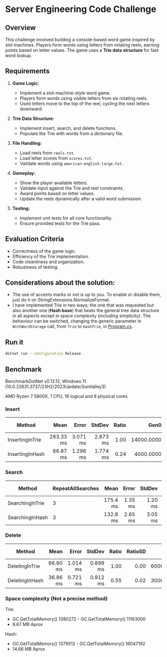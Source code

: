 # **Server Engineering Code Challenge**

## **Overview**
This challenge involved building a console-based word game inspired by slot machines. Players form words using letters from rotating reels, earning points based on letter values. The game uses a **Trie data structure** for fast word lookup.

## **Requirements**
1. **Game Logic:**
   - Implement a slot-machine-style word game.
   - Players form words using visible letters from six rotating reels.
   - Used letters move to the top of the reel, cycling the next letters downward.

2. **Trie Data Structure:**
   - Implement insert, search, and delete functions.
   - Populate the Trie with words from a dictionary file.

3. **File Handling:**
   - Load reels from `reels.txt`.
   - Load letter scores from `scores.txt`.
   - Validate words using `american-english-large.txt`.

4. **Gameplay:**
   - Show the player available letters.
   - Validate input against the Trie and reel constraints.
   - Award points based on letter values.
   - Update the reels dynamically after a valid word submission.

5. **Testing:**
   - Implement unit tests for all core functionality.
   - Ensure provided tests for the Trie pass.

## **Evaluation Criteria**
- Correctness of the game logic.
- Efficiency of the Trie implementation.
- Code cleanliness and organization.
- Robustness of testing.

## **Considerations about the solution**:
* The use of accents marks or not is up to you. To enable or disable them, just do it on StringExtensions.NormalizeFormat.
* I have implemented Trie in two ways; the one that was requested but also another one (**Hash base**) that beats the general tree data structure in all aspects except in space complexity (including simplicity). The behaviour can be switched, changing the generic parameter in `WithWordStorage` call, from `Trie` to `HashTrie`, in [Program.cs](/Program/ReelWords/Program.cs).

## **Run it**
```cmd
dotnet run --configuration Release
```

## **Benchmark**
BenchmarkDotNet v0.13.12, Windows 11 (10.0.22631.3737/23H2/2023Update/SunValley3)

AMD Ryzen 7 5800X, 1 CPU, 16 logical and 8 physical cores

### **Insert**
| Method          | Mean      | Error    | StdDev   | Ratio | Gen0       | Gen1       | Gen2      | Allocated | Alloc Ratio |
|---------------- |----------:|---------:|---------:|------:|-----------:|-----------:|----------:|----------:|------------:|
| InsertingInTrie | 283.33 ms | 3.071 ms | 2.873 ms |  1.00 | 14000.0000 | 13000.0000 | 1000.0000 |  219.3 MB |        1.00 |
| InsertingInHash |  66.87 ms | 1.296 ms | 1.774 ms |  0.24 |  4000.0000 |  2000.0000 | 1000.0000 |  60.45 MB |        0.28 |

### **Search**
| Method          | RepeatAllSearches | Mean     | Error   | StdDev  | Ratio | RatioSD | Gen0       | Allocated | Alloc Ratio |
|---------------- |------------------ |---------:|--------:|--------:|------:|--------:|-----------:|----------:|------------:|
| SearchingInTrie | 3                 | 175.4 ms | 1.35 ms | 1.20 ms |  1.00 |    0.00 | 20666.6667 | 334.28 MB |        1.00 |
| SearchingInHash | 3                 | 132.8 ms | 2.65 ms | 3.05 ms |  0.76 |    0.02 |  9000.0000 | 145.52 MB |        0.44 |

### **Delete**
| Method         | Mean     | Error    | StdDev   | Ratio | RatioSD | Gen0      | Gen1      | Allocated | Alloc Ratio |
|--------------- |---------:|---------:|---------:|------:|--------:|----------:|----------:|----------:|------------:|
| DeletingInTrie | 66.80 ms | 1.014 ms | 0.899 ms |  1.00 |    0.00 | 6000.0000 | 1000.0000 |  111.3 MB |        1.00 |
| DeletingInHash | 36.86 ms | 0.721 ms | 0.912 ms |  0.55 |    0.02 | 3000.0000 | 1000.0000 |  48.51 MB |        0.44 |

### **Space complexity (Not a precise method)**
Trie:

* GC.GetTotalMemory()	1380272 - GC.GetTotalMemory()	11163000
* 8.67 MB Aprox

Hash:

* GC.GetTotalMemory()	1379512 - GC.GetTotalMemory()	16047192 
* 14.66 MB Aprox
